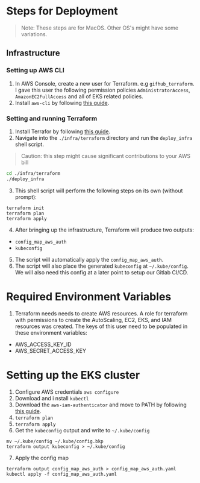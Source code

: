 # Steps for Deployment

> Note: These steps are for MacOS. Other OS's might have some variations.

## Infrastructure

### Setting up AWS CLI
1. In AWS Console, create a new user for Terraform. e.g `gifhub_terraform`. I gave this user the following permission policies `AdministratorAccess`, `AmazonEC2FullAccess` and all of EKS related policies.
2. Install `aws-cli` by following [this guide](https://docs.aws.amazon.com/cli/latest/userguide/install-macos.html).

### Setting and running Terraform
1. Install Terrafor by following [this guide](https://learn.hashicorp.com/terraform/getting-started/install.html).
2. Navigate into the `./infra/terraform` directory and run the `deploy_infra` shell script.

> Caution: this step might cause significant contributions to your AWS bill

```sh
cd ./infra/terraform
./deploy_infra
```
3. This shell script will perform the following steps on its own (without prompt):
```
terraform init
terraform plan
terraform apply
```

4. After bringing up the infrastructure, Terraform will produce two outputs:
- `config_map_aws_auth`
- `kubeconfig`

5. The script will automatically apply the `config_map_aws_auth`.
6. The script will also place the generated `kubeconfig` at `~/.kube/config`. We will also need this config at a later point to setup our Gitlab CI/CD.



# Required Environment Variables
1. Terraform needs needs to create AWS resources. A role for terraform with permissions to create the AutoScaling, EC2, EKS, and IAM resources was created. The keys of this user need to be populated in these environment variables:

- AWS_ACCESS_KEY_ID
- AWS_SECRET_ACCESS_KEY


# Setting up the EKS cluster
1. Configure AWS credentials `aws configure`
2. Download and i nstall `kubectl`
3. Download the `aws-iam-authenticator` and move to PATH by following [this guide](https://docs.aws.amazon.com/eks/latest/userguide/install-aws-iam-authenticator.html).
4. `terraform plan` 
5. `terraform apply`
6. Get the `kubeconfig` output and write to `~/.kube/config`
```
mv ~/.kube/config ~/.kube/config.bkp
terraform output kubeconfig > ~/.kube/config
```
7. Apply the config map
```
terraform output config_map_aws_auth > config_map_aws_auth.yaml
kubectl apply -f config_map_aws_auth.yaml
```
